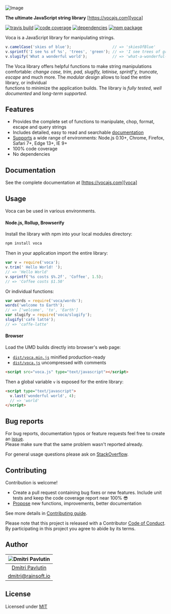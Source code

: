 ![Image](https://github.com/panzerdp/voca/raw/master/jsdoc/template/static/images/voca-logo250px.png)

**The ultimate JavaScript string library** [https://vocajs.com][voca]

[![travis build](https://img.shields.io/travis/panzerdp/voca.svg)](https://travis-ci.org/panzerdp/voca)
[![code coverage](https://img.shields.io/codecov/c/github/panzerdp/voca.svg)](https://codecov.io/github/panzerdp/voca)
[![dependencies](https://david-dm.org/panzerdp/voca.svg)](https://david-dm.org/panzerdp/voca)
[![npm package](https://img.shields.io/npm/v/voca.svg)](https://www.npmjs.com/package/voca)

Voca is a JavaScript library for manipulating strings.  

```javascript
v.camelCase('skies of blue');                  // => 'skiesOfBlue'
v.sprintf('I see %s of %s', 'trees', 'green'); // => 'I see trees of green'
v.slugify('What a wonderful world');           // => 'what-a-wonderful-world'
```

The Voca library offers helpful functions to make string manipulations comfortable: *change case, trim, pad, slugifly,
latinise, sprintf'y, truncate, escape* and much more.  The *modular design* allows to load the entire library, or individual  
functions to minimize the application builds. The library is *fully tested*, *well documented* and *long-term supported*.

## Features

*  Provides the complete set of functions to manipulate, chop, format, escape and query strings
*  Includes detailed, easy to read and searchable [documentation][voca]
*  [Supports](https://saucelabs.com/u/panzerdp) a wide range of environments: Node.js 0.10+, Chrome, Firefox, Safari 7+, Edge 13+, IE 9+
*  100% code coverage
*  No dependencies

## Documentation

See the complete documentation at [https://vocajs.com][voca]

## Usage
Voca can be used in various environments.

#### Node.js, Rollup, Browserify
Install the library with npm into your local modules directory:

```bash
npm install voca
```

Then in your application import the entire library:

```javascript
var v = require('voca');
v.trim(' Hello World! ');
// => 'Hello World'
v.sprintf('%s costs $%.2f', 'Coffee', 1.5);
// => 'Coffee costs $1.50'
```

Or individual functions:

```javascript
var words = require('voca/words');
words('welcome to Earth');
// => ['welcome', 'to', 'Earth']
var slugify = require('voca/slugify');
slugify('café latté');
// => 'caffe-latte'
```

#### Browser
Load the UMD builds directly into browser's web page:

* [`dist/voca.min.js`][voca_min_js] minified production-ready 
* [`dist/voca.js`][voca_js] uncompressed with comments 

```html
<script src="voca.js" type="text/javascript"></script>
```

Then a global variable `v` is exposed for the entire library:

```html
<script type="text/javascript">
  v.last('wonderful world', 4);
  // => 'world'
</script>
```

## Bug reports

For bug reports, documentation typos or feature requests feel free to create an [issue](https://github.com/panzerdp/voca/issues).  
Please make sure that the same problem wasn't reported already.

For general usage questions please ask on [StackOverflow](http://stackoverflow.com/questions/ask).

## Contributing

Contribution is welcome!

* Create a pull request containing bug fixes or new features. Include unit tests and keep the code coverage report near 100% 😎
* [Propose](https://github.com/panzerdp/voca/issues) new functions, improvements, better documentation

See more details in [Contributing guide][CONTRIBUTING].

Please note that this project is released with a Contributor [Code of Conduct][CODE_OF_CONDUCT]. By participating in this project you agree to abide by its terms.

## Author

| ![Dmitri Pavlutin](https://s.gravatar.com/avatar/7be6b604e5d3c6a82ed933dd90ed68dc?s=100) |
| :-: |
| [Dmitri Pavlutin](https://rainsoft.io/about-me/) |
| [dmitri@rainsoft.io](mailto:dmitri@rainsoft.io) |

## License

Licensed under [MIT](https://github.com/panzerdp/voca/blob/master/LICENSE.md)

[CODE_OF_CONDUCT]: https://github.com/panzerdp/voca/blob/master/CODE_OF_CONDUCT.md
[CONTRIBUTING]: https://github.com/panzerdp/voca/blob/master/.github/CONTRIBUTING.md
[voca_min_js]: https://raw.githubusercontent.com/panzerdp/voca/1.0.0-alpha.2/dist/voca.min.js
[voca_js]: https://raw.githubusercontent.com/panzerdp/voca/1.0.0-alpha.2/dist/voca.js
[voca]: https://vocajs.com